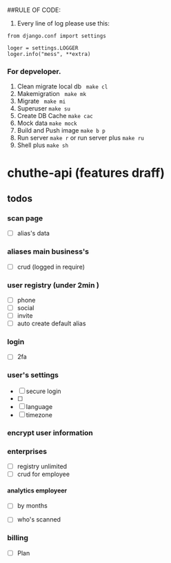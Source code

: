 ##RULE OF CODE:
1. Every line of log please use this: 
```shell
from django.conf import settings

loger = settings.LOGGER
loger.info("mess", **extra)
```
### For depveloper.
1. Clean migrate local db ``` make cl```
2. Makemigration  ``` make mk```
3. Migrate  ``` make mi```
4. Superuser ```make su```
5. Create DB Cache ```make cac```
6. Mock data ```make mock```
7. Build and Push image ```make b p```
8. Run server ```make r``` or run server plus ```make ru```
9. Shell plus ```make sh```

# chuthe-api (features draff)
## todos
### scan page
- [ ] alias's data

### aliases main business's
- [ ] crud (logged in require)

### user registry (under 2min )
- [ ] phone
- [ ] social
- [ ] invite
- [ ] auto create default alias

### login
- [ ] 2fa

### user's settings
- [ ] secure login
- [ ] 
- [ ] language 
- [ ] timezone

### encrypt user information 

### enterprises
- [ ] registry unlimited 
- [ ] crud for employee
#### analytics employeer 
- [ ] by months
- [ ] who's scanned 


### billing
- [ ] Plan
